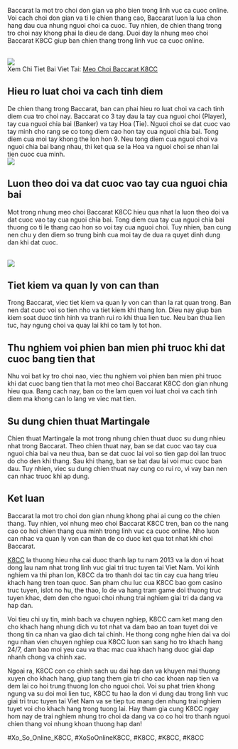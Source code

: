 <p>Baccarat la mot tro choi don gian va pho bien trong linh vuc ca cuoc online. Voi cach choi don gian va ti le chien thang cao, Baccarat luon la lua chon hang dau cua nhung nguoi choi ca cuoc. Tuy nhien, de chien thang trong tro choi nay khong phai la dieu de dang. Duoi day la nhung meo choi Baccarat K8CC giup ban chien thang trong linh vuc ca cuoc online.</p><br><img src="https://k8cc.army/wp-content/uploads/2025/03/meo-choi-baccarat-k8cc-thuat-ngu-co-ban.webp"></br>
Xem Chi Tiet Bai Viet Tai: <a href="https://k8cc.army/meo-choi-baccarat/">Meo Choi Baccarat K8CC</a><h2>Hieu ro luat choi va cach tinh diem</h2><p>De chien thang trong Baccarat, ban can phai hieu ro luat choi va cach tinh diem cua tro choi nay. Baccarat co 3 tay dau la tay cua nguoi choi (Player), tay cua nguoi chia bai (Banker) va tay Hoa (Tie). Nguoi choi se dat cuoc vao tay minh cho rang se co tong diem cao hon tay cua nguoi chia bai. Tong diem cua moi tay khong the lon hon 9. Neu tong diem cua nguoi choi va nguoi chia bai bang nhau, thi ket qua se la Hoa va nguoi choi se nhan lai tien cuoc cua minh.<br><img src="https://k8cc.army/wp-content/uploads/2025/03/meo-choi-baccarat-k8cc-chien-thua.webp"></br><h2>Luon theo doi va dat cuoc vao tay cua nguoi chia bai</h2><p>Mot trong nhung meo choi Baccarat K8CC hieu qua nhat la luon theo doi va dat cuoc vao tay cua nguoi chia bai. Tong diem cua tay cua nguoi chia bai thuong co ti le thang cao hon so voi tay cua nguoi choi. Tuy nhien, ban cung nen chu y den diem so trung binh cua moi tay de dua ra quyet dinh dung dan khi dat cuoc.</p><br><img src="https://k8cc.army/wp-content/uploads/2025/03/meo-choi-baccarat-k8cc-luat-choi.webp"></br><h2>Tiet kiem va quan ly von can than</h2><p>Trong Baccarat, viec tiet kiem va quan ly von can than la rat quan trong. Ban nen dat cuoc voi so tien nho va tiet kiem khi thang lon. Dieu nay giup ban kiem soat duoc tinh hinh va tranh rui ro khi thua lien tuc. Neu ban thua lien tuc, hay ngung choi va quay lai khi co tam ly tot hon.<h2>Thu nghiem voi phien ban mien phi truoc khi dat cuoc bang tien that</h2><p>Nhu voi bat ky tro choi nao, viec thu nghiem voi phien ban mien phi truoc khi dat cuoc bang tien that la mot meo choi Baccarat K8CC don gian nhung hieu qua. Bang cach nay, ban co the lam quen voi luat choi va cach tinh diem ma khong can lo lang ve viec mat tien.</p><h2>Su dung chien thuat Martingale</h2><p>Chien thuat Martingale la mot trong nhung chien thuat duoc su dung nhieu nhat trong Baccarat. Theo chien thuat nay, ban se dat cuoc vao tay cua nguoi chia bai va neu thua, ban se dat cuoc lai voi so tien gap doi lan truoc do cho den khi thang. Sau khi thang, ban se bat dau lai voi muc cuoc ban dau. Tuy nhien, viec su dung chien thuat nay cung co rui ro, vi vay ban nen can nhac truoc khi ap dung.<h2>Ket luan</h2><p>Baccarat la mot tro choi don gian nhung khong phai ai cung co the chien thang. Tuy nhien, voi nhung meo choi Baccarat K8CC tren, ban co the nang cao co hoi chien thang cua minh trong linh vuc ca cuoc online. Nho luon can nhac va quan ly von can than de co duoc ket qua tot nhat khi choi Baccarat.</p><p><a href="https://k8cc.army/">K8CC</a> la thuong hieu nha cai duoc thanh lap tu nam 2013 va la don vi hoat dong lau nam nhat trong linh vuc giai tri truc tuyen tai Viet Nam. Voi kinh nghiem va thi phan lon, K8CC da tro thanh doi tac tin cay cua hang trieu khach hang tren toan quoc. San pham chu luc cua K8CC bao gom casino truc tuyen, islot no hu, the thao, lo de va hang tram game doi thuong truc tuyen khac, dem den cho nguoi choi nhung trai nghiem giai tri da dang va hap dan.

Voi tieu chi uy tin, minh bach va chuyen nghiep, K8CC cam ket mang den cho khach hang nhung dich vu tot nhat va dam bao an toan tuyet doi ve thong tin ca nhan va giao dich tai chinh. He thong cong nghe hien dai va doi ngu nhan vien chuyen nghiep cua K8CC luon san sang ho tro khach hang 24/7, dam bao moi yeu cau va thac mac cua khach hang duoc giai dap nhanh chong va chinh xac.

Ngoai ra, K8CC con co chinh sach uu dai hap dan va khuyen mai thuong xuyen cho khach hang, giup tang them gia tri cho cac khoan nap tien va dem lai co hoi trung thuong lon cho nguoi choi. Voi su phat trien khong ngung va su doi moi lien tuc, K8CC tu hao la don vi dung dau trong linh vuc giai tri truc tuyen tai Viet Nam va se tiep tuc mang den nhung trai nghiem tuyet voi cho khach hang trong tuong lai. Hay tham gia cung K8CC ngay hom nay de trai nghiem nhung tro choi da dang va co co hoi tro thanh nguoi chien thang voi nhung khoan thuong hap dan!</p>
#Xo_So_Online_K8CC, #XoSoOnlineK8CC, #K8CC, #K8CC, #K8CC
